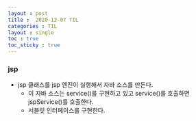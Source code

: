 ```yaml
---
layout : post
title :  2020-12-07 TIL
categories : TIL
layout : single
toc : true 
toc_sticky : true
---
```


### jsp

- jsp 클래스를 jsp 엔진이 실행해서 자바 소스를 만든다.
  - 이 자바 소스는 service()를 구현하고 있고 service()를 호출하면 jspService()를 호출한다.
  - 서블릿 인터페이스를 구현한다.
